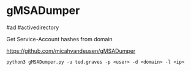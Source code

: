 # gMSADumper
#ad #activedirectory 

Get Service-Account hashes from domain

https://github.com/micahvandeusen/gMSADumper

`python3 gMSADumper.py -u ted.graves -p <user> -d <domain> -l <ip>`